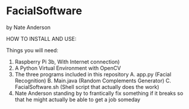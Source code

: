 # FacialSoftware

by Nate Anderson

HOW TO INSTALL AND USE:

Things you will need:
1. Raspberry Pi 3b, With Internet connection)
2. A Python Virtual Environment with OpenCV
3. The three programs included in this repository
    A. app.py (Facial Recognition)
    B. Main.java (Random Complements Generator)
    C. FacialSoftware.sh (Shell script that actually does the work)
4. Nate Anderson standing by to frantically fix something if it breaks so that he might actually be able to get a job someday